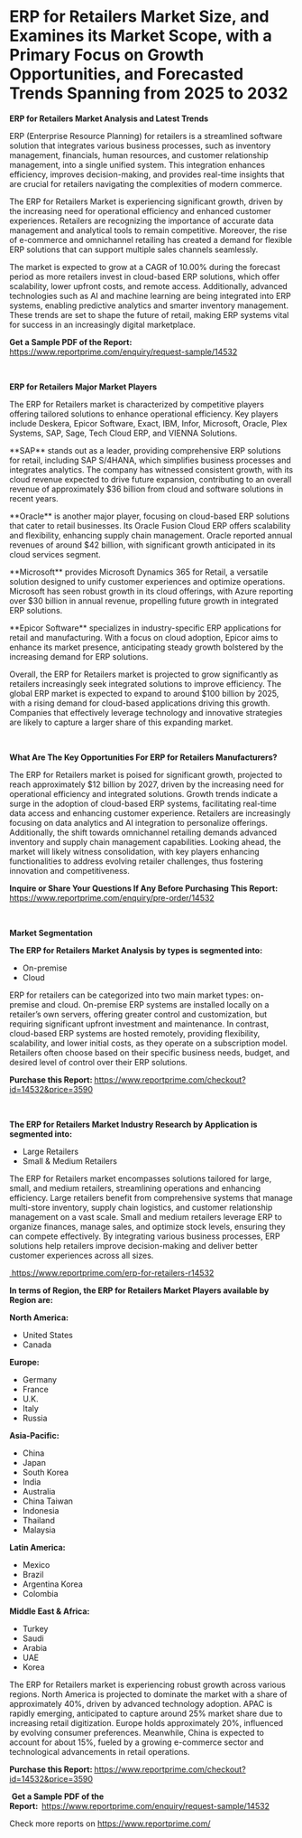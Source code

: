 <p><h1>ERP for Retailers Market Size, and Examines its Market Scope, with a Primary Focus on Growth Opportunities, and Forecasted Trends Spanning from 2025 to 2032</h1></p><p><strong>ERP for Retailers Market Analysis and Latest Trends</strong></p>
<p><p>ERP (Enterprise Resource Planning) for retailers is a streamlined software solution that integrates various business processes, such as inventory management, financials, human resources, and customer relationship management, into a single unified system. This integration enhances efficiency, improves decision-making, and provides real-time insights that are crucial for retailers navigating the complexities of modern commerce.</p><p>The ERP for Retailers Market is experiencing significant growth, driven by the increasing need for operational efficiency and enhanced customer experiences. Retailers are recognizing the importance of accurate data management and analytical tools to remain competitive. Moreover, the rise of e-commerce and omnichannel retailing has created a demand for flexible ERP solutions that can support multiple sales channels seamlessly.</p><p>The market is expected to grow at a CAGR of 10.00% during the forecast period as more retailers invest in cloud-based ERP solutions, which offer scalability, lower upfront costs, and remote access. Additionally, advanced technologies such as AI and machine learning are being integrated into ERP systems, enabling predictive analytics and smarter inventory management. These trends are set to shape the future of retail, making ERP systems vital for success in an increasingly digital marketplace.</p></p>
<p><strong>Get a Sample PDF of the Report:&nbsp;</strong> <a href="https://www.reportprime.com/enquiry/request-sample/14532?utm_campaign=3549&utm_medium=2&utm_source=Github&utm_content=ia&utm_term=20032025&utm_id=erp-for-retailers">https://www.reportprime.com/enquiry/request-sample/14532</a></p>
<p>&nbsp;</p>
<p><strong>ERP for Retailers Major Market Players</strong></p>
<p><p>The ERP for Retailers market is characterized by competitive players offering tailored solutions to enhance operational efficiency. Key players include Deskera, Epicor Software, Exact, IBM, Infor, Microsoft, Oracle, Plex Systems, SAP, Sage, Tech Cloud ERP, and VIENNA Solutions.</p><p>**SAP** stands out as a leader, providing comprehensive ERP solutions for retail, including SAP S/4HANA, which simplifies business processes and integrates analytics. The company has witnessed consistent growth, with its cloud revenue expected to drive future expansion, contributing to an overall revenue of approximately $36 billion from cloud and software solutions in recent years.</p><p>**Oracle** is another major player, focusing on cloud-based ERP solutions that cater to retail businesses. Its Oracle Fusion Cloud ERP offers scalability and flexibility, enhancing supply chain management. Oracle reported annual revenues of around $42 billion, with significant growth anticipated in its cloud services segment.</p><p>**Microsoft** provides Microsoft Dynamics 365 for Retail, a versatile solution designed to unify customer experiences and optimize operations. Microsoft has seen robust growth in its cloud offerings, with Azure reporting over $30 billion in annual revenue, propelling future growth in integrated ERP solutions.</p><p>**Epicor Software** specializes in industry-specific ERP applications for retail and manufacturing. With a focus on cloud adoption, Epicor aims to enhance its market presence, anticipating steady growth bolstered by the increasing demand for ERP solutions.</p><p>Overall, the ERP for Retailers market is projected to grow significantly as retailers increasingly seek integrated solutions to improve efficiency. The global ERP market is expected to expand to around $100 billion by 2025, with a rising demand for cloud-based applications driving this growth. Companies that effectively leverage technology and innovative strategies are likely to capture a larger share of this expanding market.</p></p>
<p>&nbsp;</p>
<p><strong>What Are The Key Opportunities For ERP for Retailers Manufacturers?</strong></p>
<p><p>The ERP for Retailers market is poised for significant growth, projected to reach approximately $12 billion by 2027, driven by the increasing need for operational efficiency and integrated solutions. Growth trends indicate a surge in the adoption of cloud-based ERP systems, facilitating real-time data access and enhancing customer experience. Retailers are increasingly focusing on data analytics and AI integration to personalize offerings. Additionally, the shift towards omnichannel retailing demands advanced inventory and supply chain management capabilities. Looking ahead, the market will likely witness consolidation, with key players enhancing functionalities to address evolving retailer challenges, thus fostering innovation and competitiveness.</p></p>
<p><strong>Inquire or Share Your Questions If Any Before Purchasing This Report:</strong> <a href="https://www.reportprime.com/enquiry/pre-order/14532?utm_campaign=3549&utm_medium=2&utm_source=Github&utm_content=ia&utm_term=20032025&utm_id=erp-for-retailers">https://www.reportprime.com/enquiry/pre-order/14532</a></p>
<p>&nbsp;</p>
<p><strong>Market Segmentation</strong></p>
<p><strong>The ERP for Retailers Market Analysis by types is segmented into:</strong></p>
<p><ul><li>On-premise</li><li>Cloud</li></ul></p>
<p><p>ERP for retailers can be categorized into two main market types: on-premise and cloud. On-premise ERP systems are installed locally on a retailer’s own servers, offering greater control and customization, but requiring significant upfront investment and maintenance. In contrast, cloud-based ERP systems are hosted remotely, providing flexibility, scalability, and lower initial costs, as they operate on a subscription model. Retailers often choose based on their specific business needs, budget, and desired level of control over their ERP solutions.</p></p>
<p><strong>Purchase this Report:&nbsp;</strong><a href="https://www.reportprime.com/checkout?id=14532&price=3590&utm_campaign=3549&utm_medium=2&utm_source=Github&utm_content=ia&utm_term=20032025&utm_id=erp-for-retailers">https://www.reportprime.com/checkout?id=14532&price=3590</a></p>
<p>&nbsp;</p>
<p><strong>The ERP for Retailers Market Industry Research by Application is segmented into:</strong></p>
<p><ul><li>Large Retailers</li><li>Small & Medium Retailers</li></ul></p>
<p><p>The ERP for Retailers market encompasses solutions tailored for large, small, and medium retailers, streamlining operations and enhancing efficiency. Large retailers benefit from comprehensive systems that manage multi-store inventory, supply chain logistics, and customer relationship management on a vast scale. Small and medium retailers leverage ERP to organize finances, manage sales, and optimize stock levels, ensuring they can compete effectively. By integrating various business processes, ERP solutions help retailers improve decision-making and deliver better customer experiences across all sizes.</p></p>
<p><a href="https://www.reportprime.com/erp-for-retailers-r14532?utm_campaign=3549&utm_medium=2&utm_source=Github&utm_content=ia&utm_term=20032025&utm_id=erp-for-retailers">&nbsp;https://www.reportprime.com/erp-for-retailers-r14532</a></p>
<p><strong>In terms of Region, the ERP for Retailers Market Players available by Region are:</strong></p>
<p>
    <p> <strong> North America: </strong>
        <ul>
            <li>United States</li>
            <li>Canada</li>
        </ul>
        </p> 
    <p> <strong> Europe: </strong>
        <ul>
            <li>Germany</li>
            <li>France</li>
            <li>U.K.</li>
            <li>Italy</li>
            <li>Russia</li>
        </ul>
        </p> 
    <p> <strong> Asia-Pacific: </strong>
        <ul>
            <li>China</li>
            <li>Japan</li>
            <li>South Korea</li>
            <li>India</li>
            <li>Australia</li>
            <li>China Taiwan</li>
            <li>Indonesia</li>
            <li>Thailand</li>
            <li>Malaysia</li>
        </ul>
        </p> 
    <p> <strong> Latin America: </strong>
        <ul>
            <li>Mexico</li>
            <li>Brazil</li>
            <li>Argentina Korea</li>
            <li>Colombia</li>
        </ul>
        </p> 
    <p> <strong> Middle East & Africa: </strong>
        <ul>
            <li>Turkey</li>
            <li>Saudi</li>
            <li>Arabia</li>
            <li>UAE</li>
            <li>Korea</li>
        </ul>
    </p>
    </p>
<p><p>The ERP for Retailers market is experiencing robust growth across various regions. North America is projected to dominate the market with a share of approximately 40%, driven by advanced technology adoption. APAC is rapidly emerging, anticipated to capture around 25% market share due to increasing retail digitization. Europe holds approximately 20%, influenced by evolving consumer preferences. Meanwhile, China is expected to account for about 15%, fueled by a growing e-commerce sector and technological advancements in retail operations.</p></p>
<p><strong>Purchase this Report: </strong><a href="https://www.reportprime.com/checkout?id=14532&price=3590&utm_campaign=3549&utm_medium=2&utm_source=Github&utm_content=ia&utm_term=20032025&utm_id=erp-for-retailers">https://www.reportprime.com/checkout?id=14532&price=3590</a></p>
<p>&nbsp;<strong>Get a Sample PDF of the Report:&nbsp;&nbsp;</strong><a href="https://www.reportprime.com/enquiry/request-sample/14532?utm_campaign=3549&utm_medium=2&utm_source=Github&utm_content=ia&utm_term=20032025&utm_id=erp-for-retailers">https://www.reportprime.com/enquiry/request-sample/14532</a></p>
<p><strong></strong></p>
<p>Check more reports on <a href="https://www.reportprime.com/?utm_campaign=3549&utm_medium=2&utm_source=Github&utm_content=ia&utm_term=20032025&utm_id=erp-for-retailers">https://www.reportprime.com/</a></p>